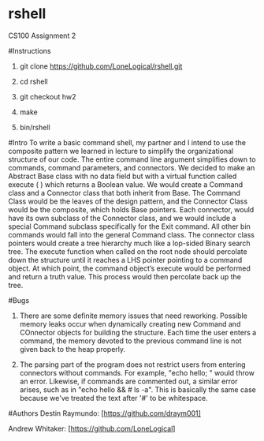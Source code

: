 # rshell
CS100 Assignment 2

#Instructions
1) git clone https://github.com/LoneLogical/rshell.git

2) cd rshell

3) git checkout hw2

4) make 

5) bin/rshell 

#Intro
To write a basic command shell, my partner and I intend to use the composite pattern we learned in lecture to simplify the organizational structure of our code. The entire command line argument simplifies down to commands, command parameters, and connectors. We decided to make an Abstract Base class with no data field but with a virtual function called execute ( ) which returns a Boolean value. We would create a Command class and a Connector class that both inherit from Base. The Command Class would be the leaves of the design pattern, and the Connector Class would be the composite, which holds Base pointers. Each connector, would have its own subclass of the Connector class, and we would include a special Command subclass specifically for the Exit command. All other bin commands would fall into the general Command class. The connector class pointers would create a tree hierarchy much like a lop-sided Binary search tree. The execute function when called on the root node should percolate down the structure until it reaches a LHS pointer pointing to a command object. At which point, the command object’s execute would be performed and return a truth value. This process would then percolate back up the tree.

#Bugs
1) There are some definite memory issues that need reworking. Possible memory leaks occur when dynamically creating new Command and COnnector objects for building the structure. Each time the user enters a command, the memory devoted to the previous command line is not given back to the heap properly.

2) The parsing part of the program does not restrict users from entering connectors without commands. For example, "echo hello; " would throw an error. Likewise, if commands are commented out, a similar error arises, such as in "echo hello && # ls -a". This is basically the same case because we've treated the text after '#' to be whitespace.



#Authors
Destin Raymundo: [https://github.com/draym001]

Andrew Whitaker: [https://github.com/LoneLogical]
